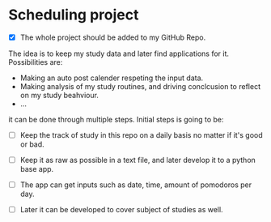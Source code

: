 # Scheduling project #


- [x] The whole project should be added to my GitHub Repo.

The idea is to keep my study data and later find applications for it. Possibilities are:
- Making an auto post calender respeting the input data.
- Making analysis of my study routines, and driving conclcusion to reflect on my study beahviour.
- ...

it can be done through multiple steps. Initial steps is going to be:
- [ ] Keep the track of study in this repo on a daily basis no matter if it's good or bad.
- [ ] Keep it as raw as possible in a text file, and later develop it to a python base app.
- [ ] The app can get inputs such as date, time, amount of pomodoros per day.
- [ ] Later it can be developed to cover subject of studies as well. 


